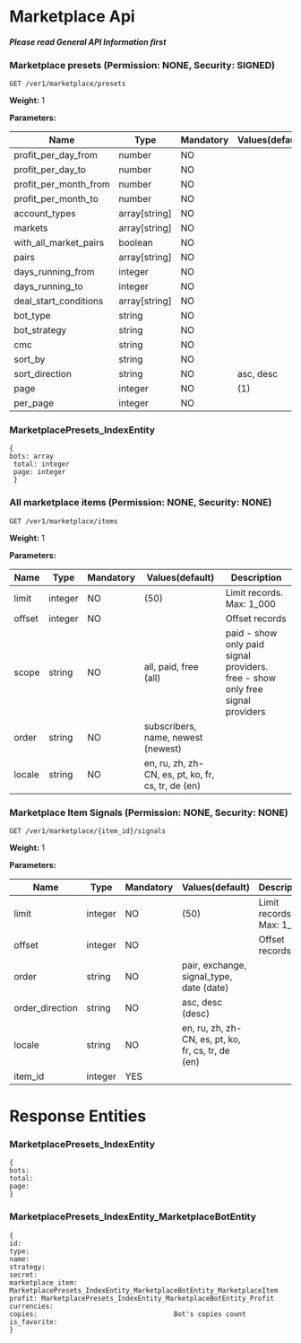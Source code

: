 # Marketplace Api 
#### _Please read General API Information first_
### Marketplace presets (Permission: NONE, Security: SIGNED)
```
GET /ver1/marketplace/presets
```
**Weight:**
1

**Parameters:**

Name | Type | Mandatory | Values(default) | Description
------------ | ------------ | ------------ | ------------ | ------------
profit_per_day_from | number | NO |   | 
profit_per_day_to | number | NO |   | 
profit_per_month_from | number | NO |   | 
profit_per_month_to | number | NO |   | 
account_types | array[string] | NO |   | 
markets | array[string] | NO |   | 
with_all_market_pairs | boolean | NO |   | 
pairs | array[string] | NO |   | 
days_running_from | integer | NO |   | 
days_running_to | integer | NO |   | 
deal_start_conditions | array[string] | NO |   | 
bot_type | string | NO |   | 
bot_strategy | string | NO |   | 
cmc | string | NO |   | 
sort_by | string | NO |   | 
sort_direction | string | NO | asc, desc  | 
page | integer | NO |  (1) | 
per_page | integer | NO |   | 
### MarketplacePresets_IndexEntity
 ``` 
 {
bots: array 
  total: integer 
  page: integer 
  } 
 ``` 
### All marketplace items (Permission: NONE, Security: NONE)
```
GET /ver1/marketplace/items
```
**Weight:**
1

**Parameters:**

Name | Type | Mandatory | Values(default) | Description
------------ | ------------ | ------------ | ------------ | ------------
limit | integer | NO |  (50) | Limit records. Max: 1_000
offset | integer | NO |   | Offset records
scope | string | NO | all, paid, free (all) | paid - show only paid signal providers. free - show only free signal providers
order | string | NO | subscribers, name, newest (newest) | 
locale | string | NO | en, ru, zh, zh-CN, es, pt, ko, fr, cs, tr, de (en) | 
### Marketplace Item Signals (Permission: NONE, Security: NONE)
```
GET /ver1/marketplace/{item_id}/signals
```
**Weight:**
1

**Parameters:**

Name | Type | Mandatory | Values(default) | Description
------------ | ------------ | ------------ | ------------ | ------------
limit | integer | NO |  (50) | Limit records. Max: 1_000
offset | integer | NO |   | Offset records
order | string | NO | pair, exchange, signal_type, date (date) | 
order_direction | string | NO | asc, desc (desc) | 
locale | string | NO | en, ru, zh, zh-CN, es, pt, ko, fr, cs, tr, de (en) | 
item_id | integer | YES |   | 
# Response Entities 
### MarketplacePresets_IndexEntity
 ``` 
 {
bots:                                     
total:                                    
page:                                     
} 
 ``` 
### MarketplacePresets_IndexEntity_MarketplaceBotEntity
 ``` 
 {
id:                                       
type:                                     
name:                                     
strategy:                                 
secret:                                   
marketplace_item: MarketplacePresets_IndexEntity_MarketplaceBotEntity_MarketplaceItem    
profit: MarketplacePresets_IndexEntity_MarketplaceBotEntity_Profit    
currencies:                               
copies:                                  Bot's copies count 
is_favorite:                              
} 
 ``` 
